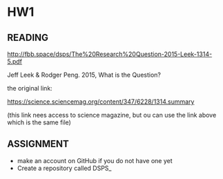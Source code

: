 # HW1

## READING 

 
http://fbb.space/dsps/The%20Research%20Question-2015-Leek-1314-5.pdf

Jeff Leek & Rodger Peng. 2015,
What is the Question?

the original link:

https://science.sciencemag.org/content/347/6228/1314.summary

(this link nees access to science magazine, but ou can use the link above which is the same file)

## ASSIGNMENT
- make an account on GitHub if you do not have one yet
- Create a repository called DSPS_<firstinitialLastname>
